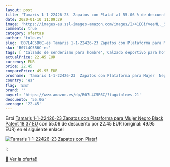 ```yaml
---
layout: post
title: 'Tamaris 1-1-22426-23  Zapatos con Plataf al 55.06 % de descuento'
date: 2020-01-10 11:09:29
image: 'https://images-eu.ssl-images-amazon.com/images/I/41EGiYveeML._SL400_.jpg'
comments: true
category: ofertas
author: 'tole.es'
slug: 'B07L4C5B6C-es Tamaris 1-1-22426-23 Zapatos con Plataforma para Mujer...'
sku: 'B07L4C5B6C-es'
tags: [ 'Calzado de senderismo para hombre','Calzado deportivo para hombre','Chanclas y sandalias de piscina para hombre','Zapatillas de senderismo para hombre','Zapatillas y calzado deportivo para hombre','Zapatos','Zapatos para hombre','Zapatos y complementos','zapatos', ]
actualPrice: 22.45 EUR
currency: EUR
price: 22.45
comparePrice: 49.95 EUR
prodname: 'Tamaris 1-1-22426-23  Zapatos con Plataforma para Mujer  Negro  Black Patent 18   37 EU'
country: 'es'
flag: '🇪🇸'
brand: ''
buyurl: 'https://www.amazon.es/dp/B07L4C5B6C/?tag=tolees-21'
descuento: '55.06'
average: '22.45'
---
```


Está [Tamaris 1-1-22426-23  Zapatos con Plataforma para Mujer  Negro  Black Patent 18   37 EU](https://www.amazon.es/dp/B07L4C5B6C/?tag=tolees-21) con 55.06 de descuento por 22.45 EUR (original: 49.95 EUR) en el siguiente enlace!

[![Tamaris 1-1-22426-23  Zapatos con Plataf](https://images-eu.ssl-images-amazon.com/images/I/41EGiYveeML._SL400_.jpg)](https://www.amazon.es/dp/B07L4C5B6C/?tag=tolees-21)

ℹ️:


[🛒 Ver la oferta!!](https://www.amazon.es/dp/B07L4C5B6C/?tag=tolees-21)
